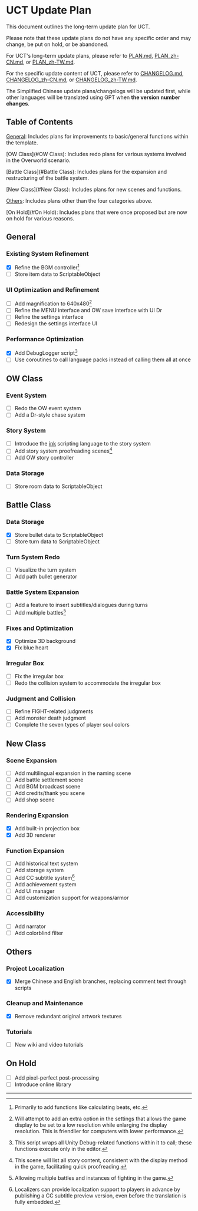 # UCT Update Plan

This document outlines the long-term update plan for UCT.

Please note that these update plans do not have any specific order and may change, be put on hold, or be abandoned.

For UCT's long-term update plans, please refer to [PLAN.md](PLAN.md), [PLAN_zh-CN.md](PLAN_zh-CN.md), or [PLAN_zh-TW.md](PLAN_zh-TW.md).

For the specific update content of UCT, please refer to [CHANGELOG.md](CHANGELOG.md), [CHANGELOG_zh-CN.md](CHANGELOG_zh-CN.md), or [CHANGELOG_zh-TW.md](CHANGELOG_zh-TW.md).

The Simplified Chinese update plans/changelogs will be updated first, while other languages will be translated using GPT when **the version number changes**.

## Table of Contents

[General](#General): Includes plans for improvements to basic/general functions within the template.

[OW Class](#OW Class): Includes redo plans for various systems involved in the Overworld scenario.

[Battle Class](#Battle Class): Includes plans for the expansion and restructuring of the battle system.

[New Class](#New Class): Includes plans for new scenes and functions.

[Others](#Others): Includes plans other than the four categories above.

[On Hold](#On Hold): Includes plans that were once proposed but are now on hold for various reasons.

## General
### Existing System Refinement
- [x] Refine the BGM controller[^1]
- [ ] Store item data to ScriptableObject

### UI Optimization and Refinement
- [ ] Add magnification to 640x480[^2]
- [ ] Refine the MENU interface and OW save interface with UI Dr
- [ ] Refine the settings interface
- [ ] Redesign the settings interface UI

### Performance Optimization
- [x] Add DebugLogger script[^3]
- [ ] Use coroutines to call language packs instead of calling them all at once

## OW Class
### Event System
- [ ] Redo the OW event system
- [ ] Add a Dr-style chase system

### Story System
- [ ] Introduce the [ink](https://github.com/inkle/ink) scripting language to the story system
- [ ] Add story system proofreading scenes[^4]
- [ ] Add OW story controller

### Data Storage
- [ ] Store room data to ScriptableObject

## Battle Class
### Data Storage
- [x] Store bullet data to ScriptableObject
- [ ] Store turn data to ScriptableObject

### Turn System Redo
- [ ] Visualize the turn system
- [ ] Add path bullet generator

### Battle System Expansion
- [ ] Add a feature to insert subtitles/dialogues during turns
- [ ] Add multiple battles[^5]

### Fixes and Optimization
- [x] Optimize 3D background
- [x] Fix blue heart

### Irregular Box
- [ ] Fix the irregular box
- [ ] Redo the collision system to accommodate the irregular box

### Judgment and Collision
- [ ] Refine FIGHT-related judgments
- [ ] Add monster death judgment
- [ ] Complete the seven types of player soul colors

## New Class
### Scene Expansion
- [ ] Add multilingual expansion in the naming scene
- [ ] Add battle settlement scene
- [ ] Add BGM broadcast scene
- [ ] Add credits/thank you scene
- [ ] Add shop scene

### Rendering Expansion
- [x] Add built-in projection box
- [x] Add 3D renderer

### Function Expansion
- [ ] Add historical text system
- [ ] Add storage system
- [ ] Add CC subtitle system[^6]
- [ ] Add achievement system
- [ ] Add UI manager
- [ ] Add customization support for weapons/armor

### Accessibility
- [ ] Add narrator
- [ ] Add colorblind filter

## Others
### Project Localization
- [x] Merge Chinese and English branches, replacing comment text through scripts

### Cleanup and Maintenance
- [x] Remove redundant original artwork textures

### Tutorials
- [ ] New wiki and video tutorials

## On Hold
- [ ] Add pixel-perfect post-processing
- [ ] Introduce online library

---

[^1]: Primarily to add functions like calculating beats, etc.
[^2]: Will attempt to add an extra option in the settings that allows the game display to be set to a low resolution while enlarging the display resolution. This is friendlier for computers with lower performance.
[^3]: This script wraps all Unity Debug-related functions within it to call; these functions execute only in the editor.
[^4]: This scene will list all story content, consistent with the display method in the game, facilitating quick proofreading.
[^5]: Allowing multiple battles and instances of fighting in the game.
[^6]: Localizers can provide localization support to players in advance by publishing a CC subtitle preview version, even before the translation is fully embedded.